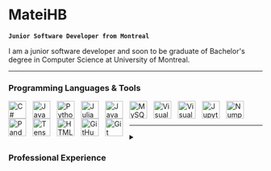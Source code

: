 # MateiHB

**`Junior Software Developer from Montreal`**

I am a junior software developer and soon to be graduate of Bachelor's degree in Computer Science at University of Montreal. 



---
### Programming Languages & Tools
<img align="left" alt="C#" width="35px" style="padding-right:10px;" src="https://cdn.jsdelivr.net/gh/devicons/devicon/icons/csharp/csharp-original.svg" />
<img align="left" alt="Java" width="35px" style="padding-right:10px;" src="https://cdn.jsdelivr.net/gh/devicons/devicon/icons/java/java-original.svg"/>
<img align="left" alt="Python" width="35px" style="padding-right:10px;" src="https://cdn.jsdelivr.net/gh/devicons/devicon/icons/python/python-plain.svg" /><img align="left" alt="Julia" width="35px" style="padding-right:10px;" src="https://cdn.jsdelivr.net/gh/devicons/devicon/icons/julia/julia-original-wordmark.svg" /><img align="left" alt="JavaScript" width="35px" style="padding-right:10px;" src="https://cdn.jsdelivr.net/gh/devicons/devicon/icons/javascript/javascript-plain.svg" />
<img align="left" alt="MySQL" width="35px" style="padding-right:10px;" src="https://cdn.jsdelivr.net/gh/devicons/devicon/icons/mysql/mysql-original.svg" />

<img align="left" alt="Visual Studio" width="35px" style="padding-right:10px;" src="https://cdn.jsdelivr.net/gh/devicons/devicon/icons/visualstudio/visualstudio-plain.svg" />
<img align="left" alt="Visual Studio Code" width="35px" style="padding-right:10px;" src="https://cdn.jsdelivr.net/gh/devicons/devicon/icons/vscode/vscode-original.svg" />   
<img align="left" alt="Jupyter" width="35px" style="padding-right:10px;" src="https://cdn.jsdelivr.net/gh/devicons/devicon/icons/jupyter/jupyter-original-wordmark.svg" />

<img align="left" alt="Numpy" width="35px" style="padding-right:10px;" src="https://cdn.jsdelivr.net/gh/devicons/devicon/icons/numpy/numpy-original.svg" />
<img align="left" alt="Pandas" width="35px" style="padding-right:10px;" src="https://cdn.jsdelivr.net/gh/devicons/devicon/icons/pandas/pandas-original.svg" />
<img align="left" alt="Tensor Flow" width="35px" style="padding-right:10px;" src="https://cdn.jsdelivr.net/gh/devicons/devicon/icons/tensorflow/tensorflow-original.svg" />

<img align="left" alt="HTML" width="35px" style="padding-right:10px;" src="https://cdn.jsdelivr.net/gh/devicons/devicon/icons/html5/html5-plain.svg" />
<img align="left" alt="GitHub" width="35px" style="padding-right:10px;" src="https://cdn.jsdelivr.net/gh/devicons/devicon/icons/github/github-original.svg" />
<img align="left" alt="Git" width="35px" style="padding-right:10px;" src="https://cdn.jsdelivr.net/gh/devicons/devicon/icons/git/git-original.svg" />
<br /><br />

---


<details>
 <summary><h3> Professional Experience</h3></summary>
 Junior Software Developer in C# at Nautilus Plus Inc.

MVC type business application used to manage clients, staff, contracts, memberships and accounting. Software development of said application completely in house.
- Implemented system that synchronizes appointments with Google Calendar API and pushes events on clients’ online calendars.
- Synchronized the online store with the local application using Shopify Sharp API. The system fetches the new transactions, processes them and pushes them to the accounting department.
- Rebuilt the scheduler module interface that manages staff working hours and meetings. 
- Added functionality to mass update selected objects from listview. Feature works on any listview containing any object with any attributes. 

</details>
